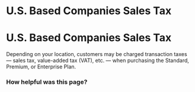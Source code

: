 # U.S. Based Companies Sales Tax

U.S. Based Companies Sales Tax
==============================

 Depending on your location, customers may be charged transaction taxes — sales tax, value-added tax (VAT), etc. — when purchasing the Standard, Premium, or Enterprise Plan.

 ### How helpful was this page?

 